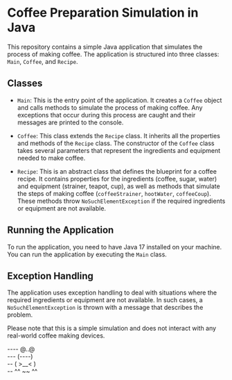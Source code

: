 # Coffee Preparation Simulation in Java

This repository contains a simple Java application that simulates the process of making coffee. The application is structured into three classes: `Main`, `Coffee`, and `Recipe`.

## Classes

- `Main`: This is the entry point of the application. It creates a `Coffee` object and calls methods to simulate the process of making coffee. Any exceptions that occur during this process are caught and their messages are printed to the console.

- `Coffee`: This class extends the `Recipe` class. It inherits all the properties and methods of the `Recipe` class. The constructor of the `Coffee` class takes several parameters that represent the ingredients and equipment needed to make coffee.

- `Recipe`: This is an abstract class that defines the blueprint for a coffee recipe. It contains properties for the ingredients (coffee, sugar, water) and equipment (strainer, teapot, cup), as well as methods that simulate the steps of making coffee (`coffeeStrainer`, `hootWater`, `coffeeCoup`). These methods throw `NoSuchElementException` if the required ingredients or equipment are not available.

## Running the Application

To run the application, you need to have Java 17 installed on your machine. You can run the application by executing the `Main` class.

## Exception Handling

The application uses exception handling to deal with situations where the required ingredients or equipment are not available. In such cases, a `NoSuchElementException` is thrown with a message that describes the problem.

Please note that this is a simple simulation and does not interact with any real-world coffee making devices.

---- @..@<br />
--- (----)<br />
-- ( >__< )<br />
-- ^^ ~~ ^^<br />
